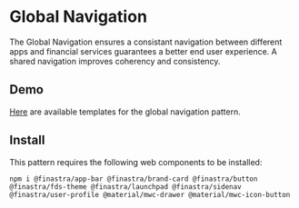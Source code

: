 # Global Navigation

The Global Navigation ensures a consistant navigation between different apps and financial services guarantees a better end user experience. A shared navigation improves coherency and consistency.

## Demo

[Here](https://finastra.github.io/finastra-design-system/?path=/story/patterns-global-nav--default) are available templates for the global navigation pattern.

## Install

This pattern requires the following web components to be installed:

```
npm i @finastra/app-bar @finastra/brand-card @finastra/button @finastra/fds-theme @finastra/launchpad @finastra/sidenav @finastra/user-profile @material/mwc-drawer @material/mwc-icon-button
```
